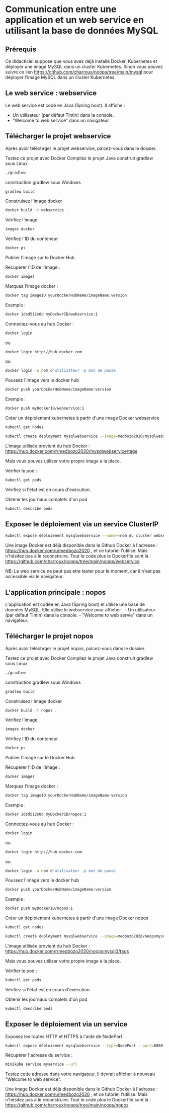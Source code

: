 # Communication entre une application et un web service en utilisant la base de données MySQL

## Prérequis
Ce didacticiel suppose que vous avez déjà installé Docker, Kubernetes et déployer une image MySQL dans un cluster Kubernetes.
Sinon vous pouvez suivre ce lien https://github.com/charroux/noops/tree/main/mysql pour déployer l'image MySQL dans un cluster Kubernetes.

## Le web service : webservice
Le web service est codé en Java (Spring boot).
Il affiche :
* Un utilisateur (par défaut Tintin) dans la console.
* "Welcome to web service" dans un navigateur. 

## Télécharger le projet webservice
Après avoir téléchrger le projet webservice, palcez-vous dans le dossier.

Testez ce projet avec Docker
Compilez le projet Java 
construit  gradlew sous Linux
```bash
./gradlew 
```
construction gradlew sous Windows
```bash
gradlew build
```
Construisez l'image docker 
```bash
docker build -t webservice .
```
Vérifiez l'image
``` bash
images docker
```
Vérifiez l'ID du conteneur 
``` bash
docker ps
```
Publier l'image sur le Docker Hub

Récupérer l'ID de l'image : 
```bash 
docker images
```
Marquez l'image docker : 
``` bash
docker tag imageID yourDockerHubName/imageName:version
```

Exemple :
``` bash
docker 1dsd512s0d myDockerID/webservice:1
``` 
Connectez-vous au hub Docker :
``` bash
docker login
``` 
ou
``` bash
docker login http://hub.docker.com 
``` 
ou
``` bash
docker login -u nom d'utilisateur -p mot de passe
``` 
Poussez l'image vers le docker hub 
``` bash
docker push yourDockerHubName/imageName:version
``` 
Exemple : 
``` bash
docker push myDockerID/webservice:1
```
Créer un déploiement kubernetes à partir d'une image Docker webservice
``` bash
kubectl get nodes

kubectl create deployment mysqlwebservice --image=medbozo2020/mysqlwebservice:1
``` 
L'image utilisée provient du hub Docker : https://hub.docker.com/r/medbozo2020/mysqlwebservice/tags

Mais vous pouvez utiliser votre propre image à la place.

Vérifier le pod :
``` bash
kubectl get pods
``` 
Vérifiez si l'état est en cours d'exécution.

Obtenir les journaux complets d'un pod 
``` bash
kubectl describe pods
``` 
## Exposer le déploiement via un service ClusterIP

``` bash
kubectl expose déploiement mysqlwebservice --name=<nom du cluster webservice> --port=8181
``` 

Une image Docker est déjà disponible dans le Github Docker à l'adresse : https://hub.docker.com/u/medbozo2020 , et ce tutoriel l'utilise. Mais n'hésitez pas à le reconstruire. Tout le code plus le Dockerfile sont là : https://github.com/charroux/noops/tree/main/noops/webservice

NB: Le web service ne peut pas etre tester pour le moment, car il n'est pas accessible via le navigateur.

## L'application principale : nopos
L'application est codée en Java (Spring boot) et utilise une base de données MySQL.
Elle utilise le webservice pour afficher :
              - Un utilisateur (par défaut Tintin) dans la console.
              - "Welcome to web servie" dans un navigateur. 

## Télécharger le projet nopos
Après avoir téléchrger le projet nopos, palcez-vous dans le dossier.

Testez ce projet avec Docker
Compilez le projet Java 
construit  gradlew sous Linux
```bash
./gradlew 
```
construction gradlew sous Windows
```bash
gradlew build
```
Construisez l'image docker 
```bash
docker build -t nopos .
```
Vérifiez l'image
``` bash
images docker
```
Vérifiez l'ID du conteneur 
``` bash
docker ps
```
Publier l'image sur le Docker Hub

Récupérer l'ID de l'image : 
```bash 
docker images
```
Marquez l'image docker : 
``` bash
docker tag imageID yourDockerHubName/imageName:version
```

Exemple :
``` bash
docker 1dsd512s0d myDockerID/nopos:1
``` 
Connectez-vous au hub Docker :
``` bash
docker login
``` 
ou
``` bash
docker login http://hub.docker.com 
``` 
ou
``` bash
docker login -u nom d'utilisateur -p mot de passe
``` 
Poussez l'image vers le docker hub 
``` bash
docker push yourDockerHubName/imageName:version
``` 
Exemple : 
``` bash
docker push myDockerID/nopos:1
```
Créer un déploiement kubernetes à partir d'une image Docker nopos 
``` bash
kubectl get nodes

kubectl create deployment mysqlwebservice --image=medbozo2020/noopsmysql3:1
``` 
L'image utilisée provient du hub Docker : https://hub.docker.com/r/medbozo2020/noopsmysql3/tags

Mais vous pouvez utiliser votre propre image à la place.

Vérifier le pod :
``` bash
kubectl get pods
``` 
Vérifiez si l'état est en cours d'exécution.

Obtenir les journaux complets d'un pod 
``` bash
kubectl describe pods
``` 
## Exposer le déploiement via un service
Exposez les routes HTTP et HTTPS à l'aide de NodePort
``` bash
kubectl expose déploiement mysqlwebservice --type=NodePort --port=8080
``` 
Récupérer l'adresse du service :
``` bash
minikube service myservice --url
``` 
Testez cette adresse dans votre navigateur. Il devrait afficher à nouveau "Welcome to web service".


Une image Docker est déjà disponible dans le Github Docker à l'adresse : https://hub.docker.com/u/medbozo2020 , et ce tutoriel l'utilise. Mais n'hésitez pas à le reconstruire. Tout le code plus le Dockerfile sont là : https://github.com/charroux/noops/tree/main/noops/nopos




